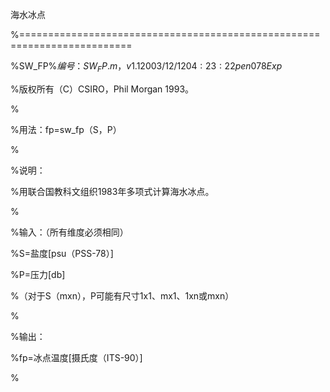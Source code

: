 海水冰点

%=========================================================================

%SW_FP%$编号：SW_FP.m，v 1.1 2003/12/12 04:23:22 pen078 Exp$

%版权所有（C）CSIRO，Phil Morgan 1993。

%

%用法：fp=sw_fp（S，P）

%

%说明：

%用联合国教科文组织1983年多项式计算海水冰点。

%

%输入：（所有维度必须相同）

%S=盐度[psu（PSS-78）]

%P=压力[db]

%（对于S（mxn），P可能有尺寸1x1、mx1、1xn或mxn）

%

%输出：

%fp=冰点温度[摄氏度（ITS-90）]

%
